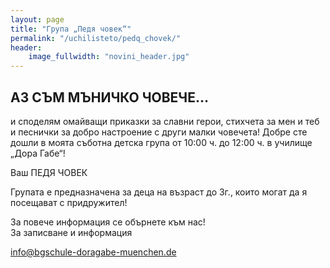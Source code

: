 ```yaml
---
layout: page
title: "Група „Педя човек“"
permalink: "/uchilisteto/pedq_chovek/"
header:
    image_fullwidth: "novini_header.jpg"
---
```



## АЗ СЪМ МЪНИЧКО ЧОВЕЧЕ…

и споделям омайващи приказки за славни герои, стихчета за мен и теб и песнички за добро настроение с други малки човечета! Добре сте дошли в моята съботна детска група от 10:00 ч. до 12:00 ч. в училище „Дора Габе“!


Ваш ПЕДЯ ЧОВЕК


Групата е предназначена за деца на възраст до 3г., които могат да я посещават с придружител!


За повече информация се обърнете към нас!  
За записване и информация  

 <a href="mailto:info@bgschule-doragabe-muenchen.de">info@bgschule-doragabe-muenchen.de</a>
